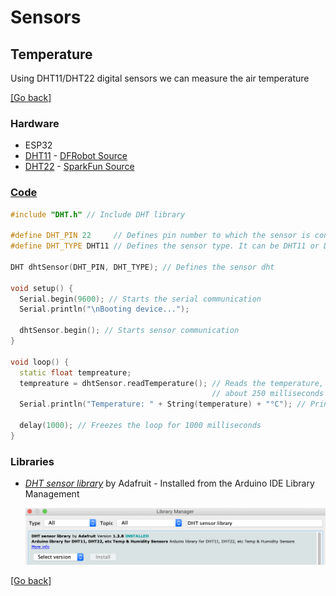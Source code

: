 # Sensors
## Temperature 
Using DHT11/DHT22 digital sensors we can measure the air temperature

[[Go back]](/sensors/temperature)

### Hardware
- ESP32
- [DHT11](../docs/datasheet_dht11.pdf) - [DFRobot Source](https://image.dfrobot.com/image/data/KIT0003/DHT11%20datasheet.pdf)
- [DHT22](../docs/datasheet_dht22.pdf) - [SparkFun Source](https://www.sparkfun.com/datasheets/Sensors/Temperature/DHT22.pdf)

### [Code](DHT.ino)
```cpp
#include "DHT.h" // Include DHT library

#define DHT_PIN 22     // Defines pin number to which the sensor is connected
#define DHT_TYPE DHT11 // Defines the sensor type. It can be DHT11 or DHT22

DHT dhtSensor(DHT_PIN, DHT_TYPE); // Defines the sensor dht

void setup() {
  Serial.begin(9600); // Starts the serial communication
  Serial.println("\nBooting device...");

  dhtSensor.begin(); // Starts sensor communication
}

void loop() {
  static float tempreature;
  tempreature = dhtSensor.readTemperature(); // Reads the temperature, it takes
                                             // about 250 milliseconds
  Serial.println("Temperature: " + String(temperature) + "°C"); // Prints in a new line the result

  delay(1000); // Freezes the loop for 1000 milliseconds
}
```

### Libraries
- [_DHT sensor library_](https://github.com/adafruit/DHT-sensor-library) by Adafruit - Installed from the Arduino IDE Library Management
  
  ![dht_library](../docs/dht_installation.png)

[[Go back]](/sensors/temperature)

